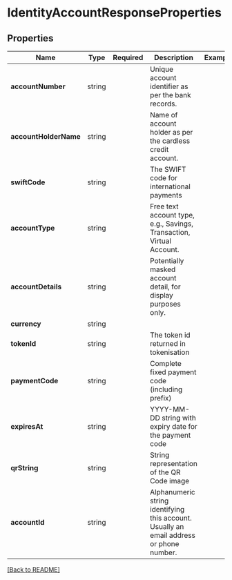 # IdentityAccountResponseProperties



## Properties

| Name | Type | Required | Description | Examples |
|------------|:-------------:|:-------------:|-------------|:-------------:|
| **accountNumber** |string |  | Unique account identifier as per the bank records. | | |
| **accountHolderName** |string |  | Name of account holder as per the cardless credit account. | | |
| **swiftCode** |string |  | The SWIFT code for international payments | | |
| **accountType** |string |  | Free text account type, e.g., Savings, Transaction, Virtual Account. | | |
| **accountDetails** |string |  | Potentially masked account detail, for display purposes only. | | |
| **currency** |string |  |  | | |
| **tokenId** |string |  | The token id returned in tokenisation | | |
| **paymentCode** |string |  | Complete fixed payment code (including prefix) | | |
| **expiresAt** |string |  | YYYY-MM-DD string with expiry date for the payment code | | |
| **qrString** |string |  | String representation of the QR Code image | | |
| **accountId** |string |  | Alphanumeric string identifying this account. Usually an email address or phone number. | | |



[[Back to README]](../../README.md)